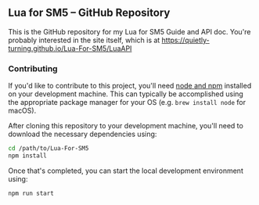 ## Lua for SM5 – GitHub Repository

This is the GitHub repository for my Lua for SM5 Guide and API doc.  You're probably interested in the site itself, which is at <https://quietly-turning.github.io/Lua-For-SM5/LuaAPI>

### Contributing

If you'd like to contribute to this project, you'll need [node and npm](https://nodejs.org/en/download/package-manager/) installed on your development machine.  This can typically be accomplished using the appropriate package manager for your OS (e.g. `brew install node` for macOS).

After cloning this repository to your development machine, you'll need to download the necessary dependencies using:

```bash
cd /path/to/Lua-For-SM5
npm install
```

Once that's completed, you can start the local development environment using:

```bash
npm run start
```